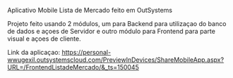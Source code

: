 Aplicativo Mobile Lista de Mercado feito em OutSystems

Projeto feito usando 2 módulos, um para Backend para utilizaçao do banco de dados e açoes de Servidor e
outro módulo para Frontend para parte visual e açoes de cliente.

Link da aplicaçao: https://personal-wwugexil.outsystemscloud.com/PreviewInDevices/ShareMobileApp.aspx?URL=/FrontendListadeMercado/&_ts=150045
